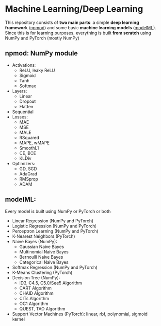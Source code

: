 # Machine Learning/Deep Learning
This repository consists of **two main parts**: a simple **deep learning framework** ([npmod](https://github.com/CryAndRRich/npmod/tree/main/npmod)) and some basic **machine learning models** ([modelML](https://github.com/CryAndRRich/npmod/tree/main/modelML)). Since this is for learning purposes, everything is built **from scratch** using NumPy and PyTorch (mostly NumPy)

## npmod: NumPy module
* Activations:
  * ReLU, leaky ReLU
  * Sigmoid
  * Tanh
  * Softmax
* Layers:
  * Linear
  * Dropout
  * Flatten
* Sequential
* Losses:
  * MAE
  * MSE
  * MALE
  * RSquared
  * MAPE, wMAPE
  * SmoothL1
  * CE, BCE
  * KLDiv
* Optimizers:
  * GD, SGD
  * AdaGrad
  * RMSprop
  * ADAM

## modelML:
Every model is built using NumPy or PyTorch or both
* Linear Regression (NumPy and PyTorch)
* Logistic Regression (NumPy and PyTorch)
* Perceptron Learning (NumPy and PyTorch)
* K-Nearest Neighbors (PyTorch)
* Naive Bayes (NumPy):
  * Gaussian Naive Bayes
  * Multinomial Naive Bayes
  * Bernoulli Naive Bayes
  * Categorical Naive Bayes
* Softmax Regression (NumPy and PyTorch)
* K-Means Clustering (PyTorch)
* Decision Tree (NumPy):
  * ID3, C4.5, C5.0/See5 Algorithm
  * CART Algorithm
  * CHAID Algorithm
  * CITs Algorithm
  * OC1 Algorithm
  * QUEST, TAO Algorithm
* Support Vector Machines (PyTorch): linear, rbf, polynomial, sigmoid kernel
